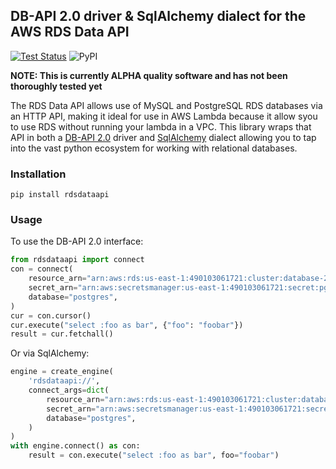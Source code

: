 ## DB-API 2.0 driver & SqlAlchemy dialect for the AWS RDS Data API

[![Test Status](https://github.com/dschep/rdsdataapi/workflows/Test/badge.svg)](https://github.com/dschep/rdsdataapi/actions)
![PyPI](https://img.shields.io/pypi/v/rdsdataapi)

**NOTE: This is currently ALPHA quality software and has not been thoroughly tested yet**

The RDS Data API allows use of MySQL and PostgreSQL RDS databases via an HTTP API, making it ideal
for use in AWS Lambda because it allow syou to use RDS without running your lambda in a VPC. This
library wraps that API in both a [DB-API 2.0](https://www.python.org/dev/peps/pep-0249/) driver and
[SqlAlchemy](https://www.sqlalchemy.org/) dialect allowing you to tap into the vast python
ecosystem for working with relational databases.


### Installation
```
pip install rdsdataapi
```


### Usage

To use the DB-API 2.0 interface:
```python
from rdsdataapi import connect
con = connect(
    resource_arn="arn:aws:rds:us-east-1:490103061721:cluster:database-2",
    secret_arn="arn:aws:secretsmanager:us-east-1:490103061721:secret:pgdb-gIucWr",
    database="postgres",
)
cur = con.cursor()
cur.execute("select :foo as bar", {"foo": "foobar"})
result = cur.fetchall()
```

Or via SqlAlchemy:
```python
engine = create_engine(
    'rdsdataapi://',
    connect_args=dict(
        resource_arn="arn:aws:rds:us-east-1:490103061721:cluster:database-2",
        secret_arn="arn:aws:secretsmanager:us-east-1:490103061721:secret:pgdb-gIucWr",
        database="postgres",
    )
)
with engine.connect() as con:
    result = con.execute("select :foo as bar", foo="foobar")
```
